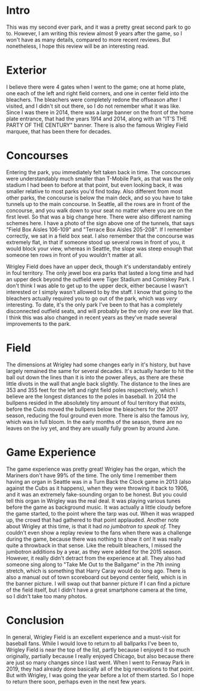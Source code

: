 # Intro
This was my second ever park, and it was a pretty great second park to go to. However, I am writing this review almost 9 years after the game, so I won't have as many details, compared to more recent reviews. But nonetheless, I hope this review will be an interesting read.

# Exterior
I believe there were 4 gates when I went to the game; one at home plate, one each of the left and right field corners, and one in center field into the bleachers. The bleachers were completely redone the offseason after I visited, and I didn't sit out there, so I do not remember what it was like. Since I was there in 2014, there was a large banner on the front of the home plate entrance, that had the years 1914 and 2014, along with an "IT'S THE PARTY OF THE CENTURY" banner. There is also the famous Wrigley Field marquee, that has been there for decades.

# Concourses
Entering the park, you immediately felt taken back in time. The concourses were understandably much smaller than T-Mobile Park, as that was the only stadium I had been to before at that point, but even looking back, it was smaller relative to most parks you'd find today. Also different from most other parks, the concourse is below the main deck, and so you have to take tunnels up to the main concourse. In Seattle, all the rows are in front of the concourse, and you walk down to your seat no matter where you are on the first level. So that was a big change here. There were also different naming schemes here. I have a photo of the sign above one of the tunnels, that says "Field Box Aisles 106-109" and "Terrace Box Aisles 205-208". If I remember correctly, we sat in a field box seat. I also remember that the concourse was extremely flat, in that if someone stood up several rows in front of you, it would block your view, whereas in Seattle, the slope was steep enough that someone ten rows in front of you wouldn't matter at all.

Wrigley Field does have an upper deck, though it's understandably entirely in foul territory. The only jewel box era parks that lasted a long time and had an upper deck beyond the outfield were Tiger Stadium and Comiskey Park. I don't think I was able to get up to the upper deck, either because I wasn't interested or I simply wasn't allowed to by the staff. I know that going to the bleachers actually required you to go out of the park, which was <i>very</i> interesting. To date, it's the only park I've been to that has a completely disconnected outfield seats, and will probably be the only one ever like that. I think this was also changed in recent years as they've made several improvements to the park.

# Field
The dimensions at Wrigley had some changes early in it's history, but have largely remained the same for several decades. It's actually harder to hit the ball out down the lines than it is into the power alleys, as there are these little divots in the wall that angle back slightly. The distance to the lines are 353 and 355 feet for the left and right field poles respectively, which I believe are the longest distances to the poles in baseball. In 2014 the bullpens resided in the absolutely tiny amount of foul territory that exists, before the Cubs moved the bullpens below the bleachers for the 2017 season, reducing the foul ground even more. There is also the famous ivy, which was in full bloom. In the early months of the season, there are no leaves on the ivy yet, and they are usually fully grown by around June.

# Game Experience
The game experience was pretty great! Wrigley has the organ, which the Mariners don't have 99% of the time. The only time I remember them having an organ in Seattle was in a Turn Back the Clock game in 2013 (also against the Cubs as it happens), when they were throwing it back to 1906, and it was an extremely fake-sounding organ to be honest. But you could tell this organ in Wrigley was the real deal. It was playing various tunes before the game as background music. It was actually a little cloudy before the game started, to the point where the tarp was out. When it was wrapped up, the crowd that had gathered to that point applauded. Another note about Wrigley at this time, is that it had <i>no jumbotron to speak of.</i> They couldn't even show a replay review to the fans when there was a challenge during the game, because there was nothing to show it on! It was really quite a throwback in that sense. Like the rebuilt bleachers, I missed the jumbotron additions by a year, as they were added for the 2015 season. However, it really didn't detract from the experience at all. They also had someone sing along to "Take Me Out to the Ballgame" in the 7th inning stretch, which is something that Harry Caray would do long ago. There is also a manual out of town scoreboard out beyond center field, which is in the banner picture. I will swap out that banner picture if I can find a picture of the field itself, but I didn't have a great smartphone camera at the time, so I didn't take too many photos.

# Conclusion
In general, Wrigley Field is an excellent experience and a must-visit for baseball fans. While I would love to return to all ballparks I've been to, Wrigley Field is near the top of the list, partly because I enjoyed it so much originally, partially because I really enjoyed Chicago, but also because there are just so many changes since I last went. When I went to Fenway Park in 2019, they had already done basically all of the big renovations to that point. But with Wrigley, I was going the year before a lot of them started. So I hope to return there soon, perhaps even in the next few years.

